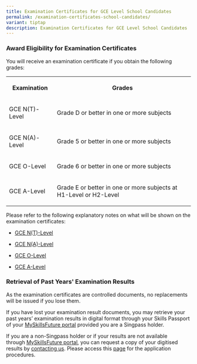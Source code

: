 ```yaml
---
title: Examination Certificates for GCE Level School Candidates
permalink: /examination-certificates-school-candidates/
variant: tiptap
description: Examination Certificates for GCE Level School Candidates
---
```

<h3><strong>Award Eligibility for Examination Certificates</strong></h3>
<p>You will receive an examination certificate if you obtain the following
grades:</p>
<table style="minWidth: 50px">
<colgroup>
<col>
<col>
</colgroup>
<tbody>
<tr>
<th rowspan="1" colspan="1">
<p>Examination</p>
</th>
<th rowspan="1" colspan="1">
<p>Grades</p>
</th>
</tr>
<tr>
<td rowspan="1" colspan="1">
<p>GCE N(T)-Level</p>
</td>
<td rowspan="1" colspan="1">
<p>Grade D or better in one or more subjects</p>
</td>
</tr>
<tr>
<td rowspan="1" colspan="1">
<p>GCE N(A)-Level</p>
</td>
<td rowspan="1" colspan="1">
<p>Grade 5 or better in one or more subjects</p>
</td>
</tr>
<tr>
<td rowspan="1" colspan="1">
<p>GCE O-Level</p>
</td>
<td rowspan="1" colspan="1">
<p>Grade 6 or better in one or more subjects
<br>
</p>
</td>
</tr>
<tr>
<td rowspan="1" colspan="1">
<p>GCE A-Level</p>
</td>
<td rowspan="1" colspan="1">
<p>Grade E or better in one or more subjects at H1-Level or H2-Level
<br>
</p>
</td>
</tr>
</tbody>
</table>
<p>Please refer to the following explanatory notes on what will be shown
on the examination certificates:</p>
<ul data-tight="true" class="tight">
<li>
<p><a href="/files/Examinations/GCE NT LEVEL/N_T__Level_Explanatory_Notes.pdf" rel="noopener noreferrer nofollow" target="_blank"><u>GCE N(T)-Level</u></a>
</p>
</li>
<li>
<p><a href="/files/Examinations/GCE NA LEVEL/N_A__Level_Explanatory_Notes.pdf" rel="noopener noreferrer nofollow" target="_blank"><u>GCE N(A)-Level</u></a>
</p>
</li>
<li>
<p><a href="/files/Examinations/GCE O LEVEL/O_Level_Explanatory_Notes.pdf" rel="noopener noreferrer nofollow" target="_blank"><u>GCE O-Level</u></a>
</p>
</li>
<li>
<p><a href="/files/Examinations/GCE A LEVEL/A_Level_Explanatory_Notes.pdf" rel="noopener noreferrer nofollow" target="_blank"><u>GCE A-Level</u></a>
</p>
</li>
</ul>
<h3><strong>Retrieval of Past Years' Examination Results</strong></h3>
<p>As the examination certificates are controlled documents, no replacements
will be issued if you lose them.</p>
<p>If you have lost your examination result documents, you may retrieve your
past years’ examination results in digital format through your Skills Passport
of your <a href="https://www.myskillsfuture.gov.sg/" rel="noopener noreferrer nofollow" target="_blank"><u>MySkillsFuture portal</u></a>&nbsp;provided
you are a Singpass holder.</p>
<p>If you are a non-Singpass holder or if your results are not available
through&nbsp;<a href="https://www.myskillsfuture.gov.sg/" rel="noopener noreferrer nofollow" target="_blank"><u>MySkillsFuture portal</u></a>,
you can request a copy of your digitised results by <a href="https://www.seab.gov.sg/about-us/contact-us/" rel="noopener nofollow" target="_blank">contacting us</a>.
Please access this <a href="/statements-of-results/" rel="noopener noreferrer nofollow" target="_blank">page</a> for the application procedures.</p>